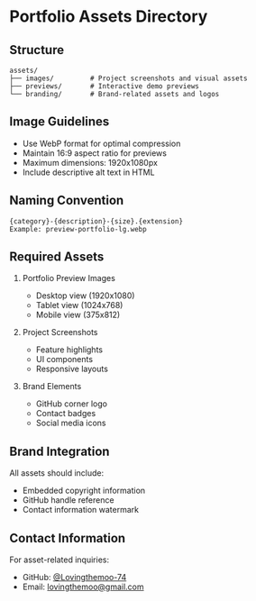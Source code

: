# Portfolio Assets Directory

## Structure
```
assets/
├── images/         # Project screenshots and visual assets
├── previews/       # Interactive demo previews
└── branding/       # Brand-related assets and logos
```

## Image Guidelines
- Use WebP format for optimal compression
- Maintain 16:9 aspect ratio for previews
- Maximum dimensions: 1920x1080px
- Include descriptive alt text in HTML

## Naming Convention
```
{category}-{description}-{size}.{extension}
Example: preview-portfolio-lg.webp
```

## Required Assets
1. Portfolio Preview Images
   - Desktop view (1920x1080)
   - Tablet view (1024x768)
   - Mobile view (375x812)

2. Project Screenshots
   - Feature highlights
   - UI components
   - Responsive layouts

3. Brand Elements
   - GitHub corner logo
   - Contact badges
   - Social media icons

## Brand Integration
All assets should include:
- Embedded copyright information
- GitHub handle reference
- Contact information watermark

## Contact Information
For asset-related inquiries:
- GitHub: [@Lovingthemoo-74](https://github.com/Lovingthemoo-74)
- Email: [lovingthemoo@gmail.com](mailto:lovingthemoo@gmail.com)